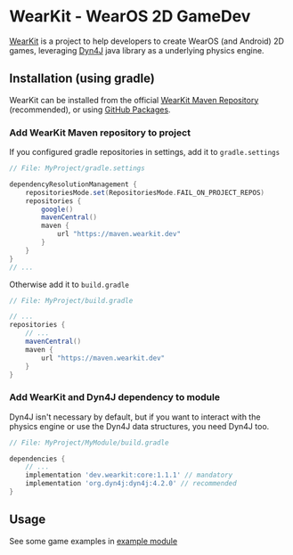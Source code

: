 WearKit - WearOS 2D GameDev
=====================================
[WearKit](https://wearkit.dev) is a project to help developers to create
WearOS (and Android) 2D games, leveraging [Dyn4J](https://dyn4j.org) java
library as a underlying physics engine.

## Installation (using gradle)
WearKit can be installed from the official
[WearKit Maven Repository](https://maven.wearkit.dev) (recommended),
or using [GitHub Packages](https://github.com/TocappGames/wearkit/packages).

### Add WearKit Maven repository to project
If you configured gradle repositories in settings, add it to `gradle.settings`

```gradle
// File: MyProject/gradle.settings

dependencyResolutionManagement {
    repositoriesMode.set(RepositoriesMode.FAIL_ON_PROJECT_REPOS)
    repositories {
        google()
        mavenCentral()
        maven {
            url "https://maven.wearkit.dev"
        }
    }
}
// ...
```

Otherwise add it to `build.gradle`
```gradle
// File: MyProject/build.gradle

// ...
repositories {
    // ...
    mavenCentral()
    maven {
        url "https://maven.wearkit.dev"
    }
}
```

### Add WearKit and Dyn4J dependency to module
Dyn4J isn't necessary by default, but if you want to interact with the
physics engine or use the Dyn4J data structures, you need Dyn4J too.

```gradle
// File: MyProject/MyModule/build.gradle

dependencies {
    // ...
    implementation 'dev.wearkit:core:1.1.1' // mandatory
    implementation 'org.dyn4j:dyn4j:4.2.0' // recommended
}
```

## Usage
See some game examples in [example module](https://github.com/TocappGames/wearkit/tree/main/example/src/main/java/dev/wearkit/example)